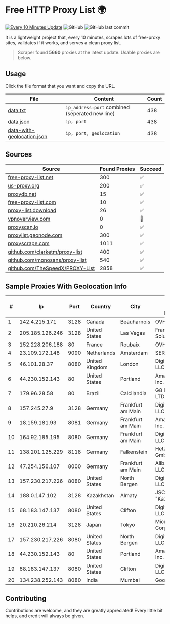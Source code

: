 
# Free HTTP Proxy List 🌍

[![Every 10 Minutes Update](https://github.com/mertguvencli/http-proxy-list/actions/workflows/main.yml/badge.svg?branch=main)](https://github.com/mertguvencli/http-proxy-list/actions/workflows/main.yml)
![GitHub](https://img.shields.io/github/license/mertguvencli/http-proxy-list)
![GitHub last commit](https://img.shields.io/github/last-commit/mertguvencli/http-proxy-list)

It is a lightweight project that, every 10 minutes, scrapes lots of free-proxy sites, validates if it works, and serves a clean proxy list.


> Scraper found **5660** proxies at the latest update. Usable proxies are below.

## Usage

Click the file format that you want and copy the URL.


|File|Content|Count|
|----|-------|-----|
|[data.txt](https://raw.githubusercontent.com/mertguvencli/http-proxy-list/main/proxy-list/data.txt)|`ip_address:port` combined (seperated new line)|438|
|[data.json](https://raw.githubusercontent.com/mertguvencli/http-proxy-list/main/proxy-list/data.json)|`ip, port`|438|
|[data-with-geolocation.json](https://raw.githubusercontent.com/mertguvencli/http-proxy-list/main/proxy-list/data-with-geolocation.json)|`ip, port, geolocation`|438|

## Sources

|Source|Found Proxies|Succeed|
|------|-------------|-------|
|[free-proxy-list.net](https://free-proxy-list.net)|300|✅|
|[us-proxy.org](https://www.us-proxy.org)|200|✅|
|[proxydb.net](http://proxydb.net)|15|✅|
|[free-proxy-list.com](https://free-proxy-list.com/?page=&port=&type%5B%5D=http&type%5B%5D=https&up_time=0&search=Search)|10|✅|
|[proxy-list.download](https://www.proxy-list.download/HTTP)|26|✅|
|[vpnoverview.com](https://vpnoverview.com/privacy/anonymous-browsing/free-proxy-servers)|0|🚫|
|[proxyscan.io](https://www.proxyscan.io)|0|✅|
|[proxylist.geonode.com](https://proxylist.geonode.com/api/proxy-list?limit=300&page=1&sort_by=lastChecked&sort_type=desc&protocols=http,https)|300|✅|
|[proxyscrape.com](https://api.proxyscrape.com/v2/?request=displayproxies&protocol=http&timeout=10000&country=all&ssl=all&anonymity=all)|1011|✅|
|[github.com/clarketm/proxy-list](https://raw.githubusercontent.com/clarketm/proxy-list/master/proxy-list-raw.txt)|400|✅|
|[github.com/monosans/proxy-list](https://raw.githubusercontent.com/monosans/proxy-list/main/proxies/http.txt)|540|✅|
|[github.com/TheSpeedX/PROXY-List](https://raw.githubusercontent.com/TheSpeedX/PROXY-List/master/http.txt)|2858|✅|


## Sample Proxies With Geolocation Info

|#|Ip|Port|Country|City|Internet Service Provider|
|-|--|----|-------|----|-------------------------|
|1|142.4.215.171|3128|Canada|Beauharnois|OVH SAS|
|2|205.185.126.246|3128|United States|Las Vegas|FranTech Solutions|
|3|152.228.206.188|80|France|Roubaix|OVH SAS|
|4|23.109.172.148|9090|Netherlands|Amsterdam|SERVERS-COM|
|5|46.101.28.37|8080|United Kingdom|London|DigitalOcean, LLC|
|6|44.230.152.143|80|United States|Portland|Amazon.com, Inc.|
|7|179.96.28.58|80|Brazil|Calcilandia|G8 NETWORKS LTDA|
|8|157.245.27.9|3128|Germany|Frankfurt am Main|DigitalOcean, LLC|
|9|18.159.181.93|8081|Germany|Frankfurt am Main|Amazon.com, Inc.|
|10|164.92.185.195|8080|Germany|Frankfurt am Main|DigitalOcean, LLC|
|11|138.201.125.229|8118|Germany|Falkenstein|Hetzner Online GmbH|
|12|47.254.156.107|8000|Germany|Frankfurt am Main|Alibaba.com LLC|
|13|157.230.217.226|8080|United States|North Bergen|DigitalOcean, LLC|
|14|188.0.147.102|3128|Kazakhstan|Almaty|JSC "KazTransCom"|
|15|68.183.147.137|8080|United States|Clifton|DigitalOcean, LLC|
|16|20.210.26.214|3128|Japan|Tokyo|Microsoft Corporation|
|17|157.230.217.226|8080|United States|North Bergen|DigitalOcean, LLC|
|18|44.230.152.143|80|United States|Portland|Amazon.com, Inc.|
|19|68.183.147.137|8080|United States|Clifton|DigitalOcean, LLC|
|20|134.238.252.143|8080|India|Mumbai|Google LLC|



## Contributing

Contributions are welcome, and they are greatly appreciated! Every
little bit helps, and credit will always be given.

